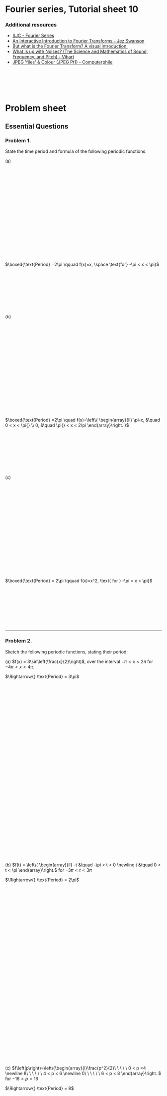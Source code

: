<script type="text/x-mathjax-config">
  MathJax.Hub.Config({
    tex2jax: {
      inlineMath: [ ['$','$'], ["\\(","\\)"] ],
      processEscapes: true
    }
  });
</script>

<script type="text/javascript" async
  src="https://cdnjs.cloudflare.com/ajax/libs/mathjax/2.7.5/MathJax.js?config=TeX-MML-AM_CHTML">
</script>
<script src="https://www.desmos.com/api/v1.5/calculator.js?apiKey=dcb31709b452b1cf9dc26972add0fda6"></script>
<script type="text/javascript" src="tutorialSheetScripts.js"> </script>
<script type="text/javascript" src="tutorialSheetGraphs.js"> </script>
<link rel="stylesheet" type="text/css" media="all" href="styles.css">

# Fourier series, Tutorial sheet 10

### Additional resources
* [SJC - Fourier Series](https://youtu.be/rbRwhrNQnH0)
* [An Interactive Introduction to Fourier Transforms - Jez Swanson](http://www.jezzamon.com/fourier/index.html)
* [But what is the Fourier Transform? A visual introduction.](https://youtu.be/spUNpyF58BY)
* [What is up with Noises? (The Science and Mathematics of Sound, Frequency, and Pitch) - Vihart](https://youtu.be/i_0DXxNeaQ0)
* [JPEG 'files' & Colour (JPEG Pt1) - Computerphile](https://youtu.be/n_uNPbdenRs)

<br><br><br><br>

# Problem sheet
## Essential Questions
### Problem 1.
State the time period and formula of the following periodic functions.

(a)
<!-- Calculator using the desmos API woooo -->
<div id="prob1a" style="width: 600px; height: 300px;"></div>
<script>
    latex = "x-2\\pi\\operatorname{floor}\\left(\\frac{x}{2\\pi}+0.5\\right)"
    makeSimpleGraph("prob1a", latex, piOptions);
</script>

<div class = "answer">
$\boxed{\text{Period} =2\pi \qquad f(x)=x, \space \text{for} -\pi < x < \pi}$
</div>

<div class = "workingout"><br><br><br><br><br><br><br><br></div>

(b)
<div id="prob1b" style="width: 600px; height: 300px;"></div>
<script>
    latex = "\\frac{\\pi}{2}\\left(\\left(2\\operatorname{floor}\\left(\\frac{x}{2\\pi}\\right)-\\frac{x}{\\pi}+1\\right)+\\operatorname{abs}\\left(2\\operatorname{floor}\\left(\\frac{x}{2\\pi}\\right)-\\frac{x}{\\pi}+1\\right)\\right)"
    makeSimpleGraph("prob1b", latex, piOptions);
</script>

<div class = "answer">
$\boxed{\text{Period} =2\pi \quad f(x)=\left\{
\begin{array}{ll}
\pi-x, &\quad 0 < x < \pi{} \\
0, &\quad \pi{} < x < 2\pi
\end{array}\right.
}$
</div>

<div class = "workingout"><br><br><br><br><br><br><br><br></div>

(c)
<div id="prob1c" style="width: 600px; height: 300px;"></div>
<script>
    latex = "\\left(x-2\\pi\\operatorname{floor}\\left(\\frac{x}{2\\pi}+0.5\\right)\\right)^{2}"
    calc = makeSimpleGraph("prob1c", latex, piOptions);
    calc.setMathBounds({
        left: -9,
        right: 9,
        bottom: -1,
        top: 10,
    })
</script>

<div class = "answer">
$\boxed{\text{Period} = 2\pi \qquad f(x)=x^2, \text{ for } -\pi < x < \pi}$
</div>

<div class = "workingout"><br><br><br><br><br><br><br><br></div>

-----------------------------------------------------------------------------------

### Problem 2.
Sketch the following periodic functions, stating their period:

(a) $f(x) = 3\sin\left(\frac{x}{2}\right)$, over the interval $-\pi < x < 2\pi$ for $-4\pi < x < 4\pi.$

<div class = "answer">
$\Rightarrow{} \text{Period} = 3\pi$

<div id="prob2a" style="width: 600px; height: 300px;"></div>
<script>
    latex = "3\\sin\\left(\\frac{\\left(x-3\\pi\\operatorname{floor}\\left(\\frac{x}{3\\pi}+\\frac{1}{3}\\right)\\right)}{2}\\right)"
    calc = makeSimpleGraph("prob2a", latex, piOptions);
    calc.setExpression({ 
        id: 'graph2', 
        latex: "x=-4\\pi"
    });
    calc.setExpression({ 
        id: 'graph3', 
        latex: 'x=4\\pi'
    });
</script>

</div>

<div class = "workingout"><br><br><br><br><br><br><br><br><br><br><br><br><br><br><br><br></div>

(b) 
$f(t) = \left\\{ 
\begin{array}{ll}
-t &\quad -\pi < t < 0 \newline
t &\quad 0 < t < \pi \end{array}\right.$
for  $-3\pi< t < 3\pi$

<div class = "answer">
$\Rightarrow{} \text{Period} = 2\pi$

<div id="prob2b" style="width: 600px; height: 300px;"></div>
<script>
    latex = "\\operatorname{abs}\\left(x-2\\pi\\operatorname{floor}\\left(\\frac{x}{2\\pi}+\\frac{1}{2}\\right)\\right)"
    calc = makeSimpleGraph("prob2b", latex, piOptions);
    calc.setExpression({ 
        id: 'graph2', 
        latex: "x=-3\\pi"
    });
    calc.setExpression({ 
        id: 'graph3', 
        latex: 'x=3\\pi'
    });
</script>

</div>

<div class = "workingout"><br><br><br><br><br><br><br><br><br><br><br><br><br><br><br><br></div>

(c) $f\left(p\right)=\left\\{\begin{array}{l}\frac{p^2}{2}\ \ \ \ \ 0 < p <4 \newline
    8\ \ \ \ \ \ 4 < p < 6 \newline
    0\ \ \ \ \ \ 6 < p < 8 \end{array}\right.
    $
    for $-16<p<16$
 
<div class = "answer">
$\Rightarrow{} \text{Period} = 8$

<div id="prob2c" style="width: 600px; height: 300px;"></div> 
<script>
    latex = "\\min\\left(\\max\\left(\\frac{\\operatorname{sign}\\left(\\left(x-8\\operatorname{floor}\\left(\\frac{x}{8}+\\frac{1}{4}\\right)\\right)\\right)\\left(x-8\\operatorname{floor}\\left(\\frac{x}{8}+\\frac{1}{4}\\right)\\right)^{2}}{2},0\\right),8\\right)";
    calc = makeSimpleGraph("prob2c", latex, defaultGraphOptions);
    calc.setMathBounds({
        left: -16,
        right: 16,
        bottom: -1,
        top: 9,
    })
    calc.setExpression({ 
        id: 'graph2', 
        latex: "x=-16"
    });
    calc.setExpression({ 
        id: 'graph3', 
        latex: 'x=16'
    });
</script>
</div>

<div class = "workingout"><br><br><br><br><br><br><br><br><br><br><br><br><br><br><br><br></div>

(d) $f\left(q\right)=2q-q^2\ \ \ \ \ 0< q < 2$, for $-8 < q < 8$
 
<div class = "answer">
$\Rightarrow{} \text{Period} = 2$

<div id="prob2d" style="width: 600px; height: 300px;"></div> 
<script>
    latex = "2\\left(x-2\\operatorname{floor}\\left(\\frac{x}{2}\\right)\\right)-\\left(x-2\\operatorname{floor}\\left(\\frac{x}{2}\\right)\\right)^{2}";
    calc = makeSimpleGraph("prob2d", latex, defaultGraphOptions);
    calc.setMathBounds({
        left: -8,
        right: 8,
        bottom: -1,
        top: 2,
    })
    calc.setExpression({ 
        id: 'graph2', 
        latex: "x=-8"
    });
    calc.setExpression({ 
        id: 'graph3', 
        latex: 'x=8'
    });
</script>
</div>

<div class = "workingout"><br><br><br><br><br><br><br><br><br><br><br><br><br><br><br><br></div>

------------------------------------

### Problem 3.
State whether the following functions are periodic, and if so, find their period:

(a) $\cos(x) + \sin(2x)$
<div class = "answer">
Periodic: Summing two periodic functions results in a function that is still periodic.
The period of $\text{cos}(x) = 2\pi$ and $\text{sin}(2x) = \pi$. The lowest common multiple of $\pi$ and $2\pi$ is equal to the period of $\text{cos}(x) + \text{sin}(2x)$.

$\Rightarrow{} \boxed{ \text{Period } =2\pi}$
</div>

<div class = "workingout"><br><br><br><br><br><br><br><br></div>

(b) $\sin{\left(x\right)}\cos{\left(x\right)}$

<div class = "answer">
Periodic: Multiplying two periodic functions results in a function that is still periodic.
Using the trigonometric identity 
$\text{sin}(a)\text{cos}(b) = \frac{1}{2}(\text{sin}(a + b) + \text{sin}(a - b))$ ,
$\text{sin}(x)\text{cos}(x)$ can be rewritten as $\frac{1}{2}\text{sin}(2x)$ which has a period of $\pi$.

$\Rightarrow{} \boxed{ \text{Period } = \pi}$
</div>

<div class = "workingout"><br><br><br><br><br><br><br><br></div>

(c) $e^x\sin^2(x)$

<div class = "answer">
Not periodic: Multiplying a periodic function, $\text{sin}^2(x)$, with a non periodic function, $e^x$, results in a non periodic function. If you're struggling to show that $\text{sin}^2(x)$ is periodic, try writing it in terms of functions of $2x$.

$\Rightarrow{} \boxed{ \text{Not periodic }}$
</div>

<div class = "workingout"><br><br><br><br><br><br><br><br></div>

------------------------------------

### Problem 4.
Determine if the function $f(x)$ is odd, even, or neither.

(a) $f\left(x\right)=\ x^2\sin{(2x)}$
<div class = "answer"> Break the function up: $x^3$ is an even function and $\text{sin}(2x)$ is an odd function. An even function multiplied by an odd function results in an odd function.
$\\ \Rightarrow \boxed{\text{Odd function}}$
</div>

<div class = "workingout"><br><br><br><br><br><br><br><br></div>

(b) $f\left(x\right)=3\sin{\left(x\right)}\cos{\left(4x\right)}$
<div class = "answer">Break the function up: $3$ is an even function, $\text{sin}(x)$ is an odd function and $\text{cos}(4x)$ is an even function. An even function multiplied by an odd function, multiplied by an even function results in an odd function.
$\\ \Rightarrow \boxed{\text{Odd function}}$
</div>

<div class = "workingout"><br><br><br><br><br><br><br><br></div>

(c) $f\left(x\right)=x^3e^3$
<div class = "answer">Break the function up: $x^3$ is an odd function and $e^3$ is an even function. An odd function multiplied by an even function results in an odd function.
$\\ \Rightarrow \boxed{\text{Odd function}}$
</div>

<div class = "workingout"><br><br><br><br><br><br><br><br></div>

(d)
![class-c](10-fourier-series/even-odd-d.PNG)
<div class = "answer">
$\Rightarrow \boxed{\text{Odd function}}$
</div>

<div class = "workingout"><br><br><br><br><br><br><br><br></div>

(e)
![class-c](10-fourier-series/even-odd-e.PNG)
<div class = "answer">
$\Rightarrow \boxed{\text{Even function}}$
</div>

<div class = "workingout"><br><br><br><br><br><br><br><br></div>

(f)
![class-c](10-fourier-series/even-odd-f.PNG)
<div class = "answer">
$\Rightarrow \boxed{\text{Odd function}}$
</div>

<div class = "workingout"><br><br><br><br><br><br><br><br></div>

------------------------------------

### Problem 5.
For the following functions
(I) Find the Fourier coefficients and series in general terms,
(II) Plot the function and the given partial sum over the given interval.

(a) $f\left(x\right)=x^3,\ \ \ \text{for}\ \left[ -1,1\right] \ $ with n = 5

<div class = "answer">
The first step is to work out whether the function $f\left(x\right)=x^3$ is odd, even, or neither. This can be done by eye for a simple function like $x^3$. To check, or for harder functions,  you could graph it on Desmos to have a visual representation of the function, or use the formulae found in the notes:

$$
f_{\textrm{even}}(x)=\frac{f(x)+f(-x))}{2} \qquad \qquad
f_{\textrm{odd}}(x)=\frac{f(x)-f(-x))}{2}
$$

The function $f\left(x\right)=x^3$ is odd, so the Fourier series representation will only contain sine terms and all $a_n = 0$.

<br>

The sine coefficients can be found using:

$$
b_n = \frac{1}{L} \int_{-L}^{L}f(x)\sin\left(\frac{n\pi x}{L}\right) dx
$$


where $L=1$ and $f(x) = x^3.$ Plugging these values in, we get:

$$
b_n = \int_{-1}^{1}x^3\sin\left(n\pi x\right) dx.
$$

This can be integrated quickly using WolframAlpha by typing in: 

<br>

"integrate x^3 sin(n pi x) between -1 and 1" 

<a href="https://www.wolframalpha.com/input/?i=integrate+x%5E3+sin%28n*pi*x%29+between+-1+and+1">WolframAlpha</a>

<br>

This results in: 

\begin{align*}
b_n  &= \frac{6(\pi^2n^2 - 2)\sin(\pi n) - 2\pi n (\pi^2 n^2 - 6) \cos(\pi n)}{\pi^4 n^4} \newline &=  (-1)^n 
\frac{- 2\pi n (\pi^2 n^2 - 6)}{\pi^4 n^4} \newline
&= (-1)^n \frac{2(6 - \pi^2 n^2)}{\pi^3 n^3} \text{ when } n \in \mathbb{Z} \text{ (when n is an integer.)}
\end{align*}

Note: the function simplification can be found by examining the values of $\sin(\pi n)$ and $\cos(\pi n)$ when $n$ is an integer. For any value of $n$, $\sin(\pi n) = 0$, and $\cos(\pi n) = (-1)^n$.


<br><br>

To integrate manually, use integration by parts: $\int f dg=fg-\int g df.$

\begin{align*}
f = x^3 \quad \quad
df = 3x^2 dx \quad \quad
dg = \sin(n \pi x) dx \quad \quad
g = -\frac{\cos(\pi n x)}{\pi n}
\end{align*}

$$
= \left. \left(-\frac{x^3 \cos(\pi n x)}{\pi n} \right) \right\vert^1_{-1} + \frac{3}{\pi n} \int^1_{-1}x^2 \cos(\pi n x) dx
$$ 

Repeating twice more to bring $x^2$ down to $1$ and then integrating the remaining expression, results in:

$$
= -\frac{12 \sin(\pi n)}{\pi^4 n^4} + \frac{12 \cos(\pi n)}{ \pi^3 n^3} + \frac{6 \sin(\pi n)}{\pi^2 n^2} - \frac{2 \cos(\pi n)}{\pi n} 
$$

$$
= \frac{12 (-1)^n}{ \pi^3 n^3} - \frac{2 (-1)^n}{\pi n} 
$$

$$
= \frac{12 (-1)^n - 2 n^2 \pi^2 (-1)^n}{ \pi^3 n^3} 
$$

$$
= (-1)^n \frac{2(6 - \pi^2 n^2)}{\pi^3 n^3}
$$

Note: doing fourier expansions manually can get very long and complicated, in this example you would have to integrate by parts three times! But you won't get tested on this in an exam, as you can just (and are encouraged to) use WolframAlpha to solve it.

<br><br>
$\therefore$ the Fourier series representation is:

$$ \boxed{
f\left(x\right)=\sum_{n=1}^{\infty{}}{(-1)}^n\frac{2(6-n^2{\pi{}}^2)}{n^3{\pi{}}^3}\
\sin{(n\pi{}x)}
}$$
<iframe src="https://www.desmos.com/calculator/vxqjspzae0" width="850px" height="500px" style="border: 1px solid #ccc" frameborder=0></iframe>

<br>

(Try moving the slider under N)

</div>

<div class = "workingout"><br><br><br><br><br><br><br><br><br><br><br><br><br><br><br><br><br><br><br><br><br><br><br><br></div>

(b) $f\left(x\right)=\left \\{\begin{array}{l}1+x,\ \ \ \ \ \text{for}\ -1\leq{}x\leq{}0 \newline
1,\ \ \ \ \ \ \ \ \ \ \text{for}\ \ 0 < x\leq{}1\end{array} \right. $
with n = 2

<div class = "answer">
This function has both odd and even parts, so both $a_n$ and $b_n$ must be found.

<br>

(1) First find $a_0$ by subbing in $n = 0$:

\begin{align*}
a_0=\frac{1}{L}\int_{-L}^Lf(x)\
dx=\int_{-1}^0(1+x)dx+\int_0^1dx=\
\left.\left(x+\frac{1}{2}x^2\right)\right\vert_{-1}^{0}+1 = \frac{1}{2} + 1 = \frac{3}{2}
\end{align*}

$$ \therefore \boxed{\frac{a_0}{2} = \frac{\frac{3}{2}}{2} = \frac{3}{4}} $$

(2) Then looking at the $a_n$ coefficient:

\begin{align*}
a_n&=\frac{1}{L} \int_{-L}^{L}f(x)\cos\left(\frac{n\pi x}{L}\right) dx
&=\int_{-1}^{0}(x+1)\cos\left(n\pi x\right) dx + \int_{0}^{1}\cos\left(n\pi x\right) dx
\end{align*}

The second integral is straight forward:

$$
\int_{0}^{1}\cos\left(n\pi x\right) dx = \left. \frac{1}{n\pi{}}\sin{\left(n\pi{}x\right)} \right\vert_{0}^1=\frac{1}{n\pi{}}\left(0-0\right)=0
$$

The first integral can be done quickly using WolframAlpha by typing in:

<br>

"integrate (x+1)cos(n* pi x) from -1 to 0" 

<a href="https://www.wolframalpha.com/input/?i=integrate+%28x%2B1%29cos%28n*+pi+x%29+from+-1+to+0">WolframAlpha</a>

<br>

This evaluates to:

$$= \frac{1 - \cos(\pi n)}{\pi^2 n^2}$$

To do this manually, apply integration by parts:

\begin{align*}
\int_{-1}^{0}(x+1)\cos\left(\frac{n\pi x}{L}\right) dx &=\left[ \frac{\left(1+x\right)\sin{\left(n\pi{}x\right)}}{n\pi{}}+{\frac{\cos(n\pi{}x)}{n^2{\pi{}}^2}} \right]_{-1}^0
\newline
\newline
&=
\frac{1 - \cos(\pi n)}{\pi^2 n^2},\ \ \ for\ any\ n\geq{}1, 
\end{align*}

<br>

$$\therefore \boxed{a_n = \frac{1 - \cos(\pi n)}{\pi^2 n^2} + 0 =  \frac{1 - (-1)^n}{\pi^2 n^2}}.$$

(3) Similarly, we can find $b_n$:

\begin{align*}
b_n &= \int_{-L}^Lf\left(x\right)\sin{(n\pi x)\
dx=}\int_{-1}^0\left(x+1\right)\sin{(n\pi x)\ dx+}\int_0^1\sin{(n\pi x)\ dx\ }
\newline \newline
\end{align*}

The second integral is straight forward:

$$
\int_{0}^{1}\sin\left(n\pi x\right) dx = \left. - \frac{1}{n\pi{}}\cos{\left(n\pi{}x\right)} \right\vert_{0}^1=- \frac{1}{n\pi{}}\left(\cos{\left(n\pi \right)}- 1\right) 
$$

The first integral can be done quickly using WolframAlpha by typing in:
<br>
"integrate (x+1)sin(n* pi x) from -1 to 0"

<a href="https://www.wolframalpha.com/input/?i=integrate+%28x%2B1%29sin%28n*+pi+x%29+from+-1+to+0">WolframAlpha</a>

<br>

This evaluates to:

$$= \frac{\sin(\pi n) - \pi n}{\pi^2 n^2}$$

It can also be done manually using integration by parts in a similar way to which $b_n$ was found.
<br><br>

$$\therefore \boxed{b_n = \frac{\sin(\pi n) - \pi n}{\pi^2 n^2} - \frac{1}{\pi{} n}\left(\cos{\left(\pi n \right)}- 1\right) = \frac{- 1}{\pi n} - \frac{\left((-1)^n- 1\right)}{\pi{} n} = \frac{- (-1)^n}{\pi n} = \frac{(-1)^{n+1}}{\pi n}}$$

Thus,

$$ \boxed{ f\left(x\right) =
\frac{3}{4}+
\frac{1}{ {\pi{}}^2}\sum_{n=1}^{\infty{}}\frac{1 - (-1)^n}{n^2}\cos(n\pi{}x)
+\frac{1}{\pi{}}\sum_{n=1}^{\infty{}}\frac{ {\left(-1\right)}^{n+1}}{n} \sin⁡(n\pi{}x)
}$$

<br>

Note: this solution includes a mixture of manual working out and WolframAlpha. In an exam, you won't be required to do any of the manual working out as you can just use WolframAlpha!

<br>

<iframe src="https://www.desmos.com/calculator/6lglrfcrfl" width="850px" height="500px" style="border: 1px solid #ccc" frameborder=0></iframe>

</div>

<div class = "workingout"><br><br><br><br><br><br><br><br><br><br><br><br><br><br><br><br><br><br><br><br><br><br><br><br></div>

(c) $f\left(x\right)=\left\\{\begin{array}{l}0,\ \ \ \ \ \text{if}\ -2\leq{}x\leq{}-1 \newline
    1,\ \ \ \ \ \text{if}\ -1 < x < 1 \newline
    0,\ \ \ \ \ \text{if}\ \ 1\leq{}x\leq{}2\end{array}\right.
    $
<div class="answer">
This function is even (and therefore contains no odd Fourier series components), so the $b_n$ terms will all be $0$.
<br>
Starting with $a_0$:

$$
\frac{a_0}{2}=\frac{1}{2} \times \frac{1}{L}\int_{-L}^Lf\left(x\right)dx = \frac{1}{4}\int_{-1}^1 1 \space dx = \frac{1}{2}
$$

Note: we are ignoring what happens when the function is at $0$, because integrating $0$ is just $0$.

<br>

Moving onto the $a_n$ terms:

\begin{align*}
a_n &= \frac{1}{L}\int_{-L}^Lf\left(x\right)\cos{\left(\frac{n\pi{}x}{2}\right)}dx = \frac{1}{2}\int_{-1}^1 1 \cdot \cos{\left(\frac{n\pi{}x}{2}\right)dx}	
\newline \newline
&=
\frac{2}{n\pi{}}\sin{\left(\frac{\pi{}}{2}n\right)}.
\end{align*}

Note: this can be found easily using WolframAlpha by typing in "integrate 1/2 cos((n pi x)/2) between -1 and 1". 

<a href="https://www.wolframalpha.com/input/?i=integrate+1%2F2+cos%28%28n+pi+x%29%2F2%29+between+-1+and+1">WolframAlpha</a>

<br>

$$
\therefore
\boxed{f(x) = 
\frac{1}{2}+\sum_{n=0}^{\infty{}}\frac{2}{n\pi{}}\sin{\left(\frac{\pi{}}{2}n\right)} \cdot \cos\left(\frac{\pi}{2}nx\right)}
$$

<iframe src="https://www.desmos.com/calculator/qrmj8iw5ha" width="850px" height="500px" style="border: 1px solid #ccc" frameborder=0></iframe>

</div>

<div class = "workingout"><br><br><br><br><br><br><br><br><br><br><br><br><br><br><br><br><br><br><br><br><br><br><br><br></div>

(d) $f\left(x\right)=\sin{\left(x\right)}{\cos}^2\left(x\right),\ \ \ \text{on}\
    [ -\pi{},\pi{} ]$

<div class = "answer">
To shortcut this problem, you can make the guess (after plotting the function, perhaps) that $\sin(x)\cos(x)^2$ might be able to be rearranged into a sum of sine components. Entering "sin(x)cos(x)^2" and going to the "Alternate form" section in WolframAlpha reveals that:

$$\sin(x)\cos(x)^2 = \boxed{ \frac{1}{4}\sin(x) + \frac{1}{4}\sin(3x) }$$

This function can already directly be represented in terms of a sum of sine components and therefore, we do not need to compute the series within the given interval (this would reveal that there is an exact approximation with a finite number of terms; the two we just found).

<br><br>

To compute terms manually, using the definition of the Fourier series:

<br>

Note that $f(x)=\sin\left(x\right)\cos^2\left(x\right)$ is odd on the interval $\left[ -1,1\right ]$. Therefore, the Fourier series representation will only contain sine $b_n$ terms.

$$
b_n=\frac{1}{\pi{}}\int_{-\pi{}}^{\pi{}}f(x)\sin{\left(\frac{n\pi{}x}{\pi{}}\right)\ dx=}\
\frac{2}{\pi{}}\int_0^{\pi{}}\sin{(x)}\
{\cos}^2\left(x\right)\sin{\left(nx\right)}dx\
$$

Substituting $ \ \sin(2x)=2\sin(x)\cos(x)$,

$$
b_n=\frac{1}{\pi{}}\int_0^{\pi{}}\cos{\left(x\right)}\sin{(2x)}\sin{\left(nx\right)}\ dx
$$

Using the sine product to sum identity,

$$
\sin{(nx)}\sin{(2x)}=\frac{1}{2}[ \cos{(nx-2x)}-\cos{(nx+2x)}]
$$

$$
b_n=\frac{1}{\pi{}}\int_0^{\pi{}}\cos(x)\frac{1}{2}\left[ \cos({\left(n-2\right)}x)-\cos({\left(n+2\right)x})\right]\
dx
$$

$$
=\ \frac{1}{2\pi{}}\int_0^{\pi{}}\cos(x)\cos((n-2)x)\
dx-\frac{1}{2\pi{}}\int_0^{\pi{}}\cos(x)\cos((n+2)x)\ dx
$$

Using the cosine product to sum identity,

<br>

For the first integral on the right

$$
\frac{1}{2\pi{}}\int_0^{\pi{}}\frac{1}{2}\left[ \cos{\left(\left(n-2\right)+1\right)x+\cos{\left(\left(n-2\right)-1\right)x}}\right]\
dx
$$

$$
=\frac{1}{4\pi{}}\
\left[ \frac{\sin{(n-1)x}}{n-1}+\frac{\sin{(n-3)x}}{n-3}\right]_0^\pi=0
\text{Provided} n\not=1,3
$$
 

<br>

Similarly, the second integral is also zero. 

<br>

Note: because the integral is undefined for certain values of $n$, we need to find what happens at these values ($n=1$ and $n=3$).

<br>

At $n=1$:

$$
b_1=\frac{2}{\pi{}}\int_0^{\pi{}}{\sin}\left(x\right){\sin}\left(x\right){\cos}^2\left(x\right)\
dx
$$

$$
=\frac{1}{\pi{}}\int_0^{\pi{}}{\sin}\left(2x\right){\sin}\left(x\right){\cos}\left(x\right)\
dx
$$

$$
=\frac{1}{\pi{}}\int_0^{\pi{}}{\sin}\left(2x\right)\frac{1}{2}{\sin}\left(2x\right)\
dx
$$

$$
=\frac{1}{2\pi{}}\int_0^{\pi{}}{\sin}^2\left(2x\right)\
dx
$$

$$
=\frac{1}{2\pi{}}\
\left[ \frac{1}{8}(4x-\sin(4x))\right]_0^\pi=\frac{4\pi}{16\pi}=\frac{1}{4}
$$
<br>
Note: to simply the initial equation you use $ \ \sin(x)\cos(x) = \frac{1}{2}\sin(2x)$

<br>

At $n=3$:

$$
b_3=\frac{2}{\pi{}}\int_0^{\pi{}}\sin(x){\cos}^2(x)\sin(3x)\ dx
$$

$$
=\
\frac{1}{\pi{}}\int_0^{\pi{}}\cos(x)\sin(2x)\sin(3x)\
dx
$$

$$
=\frac{1}{\pi{}}\int_0^{\pi{}}(\cos(x))\frac{1}{2}\left[ \cos{\left(3x-2x\right)-\cos{\left(3x+2x\right)}}\right]\
dx
$$

$$
=\frac{1}{2\pi{}}\int_0^{\pi{}}{\cos}^2(x) dx-\frac{1}{2\pi{}}\int_0^{\pi{}}\cos(x)\cos(5x)dx\
$$

For the first integral,

$$
\frac{1}{2\pi{}}\int_0^{\pi{}}\frac{1+\cos(2x)}{2}dx=\frac{1}{4\pi{}}\left[ x+\frac{1}{2}\sin(2x)\right]_0^\pi=\frac{1}{4}
$$

For the second integral,

$$
\frac{1}{2\pi{}}\int_0^{\pi{}}\frac{1}{2}\left[ \cos{\left(5x+x\right)+\cos{\left(5x-x\right)}}\right]dx=\frac{1}{4\pi{}}\int_0^{\pi{}}(\cos{6x+\cos{4x)}}dx
$$

$$
=\frac{1}{4\pi{}}\left[ \frac{1}{6}\sin(6x)+\frac{1}{4}\sin(4x)\right]_0^\pi=0
$$

So $b_3=\frac{1}{4}$, meaning the Fourier series representation is:

$$\boxed{
f\left(x\right)\approx b_1\sin(x)+b_3\sin(3x)\approx \frac{1}{4}\sin(x)+\frac{1}{4}\sin(3x)
}$$

Note: this could have been solved using WolframAlpha as well rather than by hand. You will not be required to solve it by hand in an exam.

<br>

<iframe src="https://www.desmos.com/calculator/qtufiqgvrl" width="850px" height="500px" style="border: 1px solid #ccc" frameborder=0></iframe>

</div>

<div class = "workingout"><br><br><br><br><br><br><br><br><br><br><br><br><br><br><br><br><br><br><br><br><br><br><br><br></div>

(e) $f\left(x\right)=\left\\{\begin{array}{l}\sin{\left(\frac{\pi{}x}{2}\right)},\ \ \
    \ \text{for} \ -2\leq{}x\leq{}0 \newline
    0,\ \ \ \ \ \ \ \ \ \ \ \ \ \text{for}\ \ \
    0 < x\leq{}2\end{array}\right.
    $ with n=3

<div class = "answer">

The function is neither odd nor even therefore it requires both sine and cosine terms.

The expressions for the terms can be found quickly using Wolfram Alpha: 

<br>

$a_0 = $ "integrate 1/2 * sin(pi * x / 2) from -2 to 0"
<a href="https://www.wolframalpha.com/input/?i=integrate+1%2F2+*+sin%28pi+*+x+%2F+2%29+from+-2+to+0">WolframAlpha</a>
<br> 

$a_n = $ "integrate 1/2 * sin(pi * x / 2)cos(n* pi * x / 2) from -2 to 0"

<a href="https://www.wolframalpha.com/input/?i=+integrate+1%2F2+*+sin%28pi+*+x+%2F+2%29cos%28n*+pi+*+x+%2F+2%29+from+-2+to+0">WolframAlpha</a>
<br>

$b_n = $ "integrate 1/2 * sin(pi * x / 2)sin(n* pi * x / 2) from -2 to 0" 
<a href="https://www.wolframalpha.com/input/?i=integrate+1%2F2+*+sin%28pi+*+x+%2F+2%29sin%28n*+pi+*+x+%2F+2%29+from+-2+to+0">WolframAlpha</a>
<br>

<br>

To compute manually,

<br>

$a_0$ coefficient:

\begin{align*}
a_0=\frac{1}{L}\int_{-L}^Lf(x)\
dx=\frac{1}{2}\int_{-2}^0\sin(\frac{\pi x}{2})dx=\frac{1}{2}\
\left.\left(\frac{-2 \cos(\frac{\pi x}{2})}{\pi}\right)\right\vert_{-2}^{0}= \frac{-2}{\pi}
\end{align*}

$$\therefore \frac{a_0}{2} = \frac{\frac{-2}{\pi}}{2} = \frac{-1}{\pi}$$


$a_n$ coefficients:

\begin{align*}
a_n &=\frac{1}{L}\int_{-L}^Lf\left(x\right)\cos{\left(\frac{n\pi{}x}{L}\right)dx=}\frac{1}{2}\int_{-2}^0\sin{\left(\frac{\pi{}x}{2}\right)\cos{\left(\frac{n\pi{}x}{2}\right)}}\
dx
\newline \newline
&=
\frac{1}{2}\int_{-2}^0\frac{1}{2}\left[ \sin{\left(\frac{\left(1+n\right)\pi{}x}{2}\right)}+\sin{\left(\frac{\left(1-n\right)\pi{}x}{2}\right)}\right]\
dx
\newline \newline
&=
\frac{1}{4}\left[ -\frac{2}{\pi{}\left(1+n\right)}\cos{\frac{\left(1+n\right)\pi{}x}{2}}-\frac{2}{\pi{}\left(1+n\right)}\cos{\frac{\left(1-n\right)\pi{}x}{2}}\right]\binom{0}{-2}
\newline \newline
&=
-\frac{1}{4} \left( \frac{4}{\pi{}\left(1+n\right)\left(1-n\right)}+\frac{ {\left(-1\right)}^n4}{\pi{}\left(1+n\right)\left(1-n\right)} \right) =\frac{ {\left(-1\right)}^{n+1}-1}{\pi{}\left(1+n\right)\left(1-n\right)},\
\ \ \ \ for\ \ n\not=1
\newline \newline
a_1 &= \frac{1}{2}\int_{-2}^0\sin{\left(\frac{\pi{}x}{2}\right)\cos{\left(\frac{\pi{}x}{2}\right)\
dx=\frac{1}{4}}}\int_{-2}^0\sin{\pi{}x}\ \ dx=0,\ \ \ \ for\ n=1
\end{align*}

$b_n$ coefficients:

\begin{align*}
b_n &= \frac{1}{L}\int_{-L}^Lf\left(x\right)\sin{\left(\frac{n\pi{}x}{L}\right)dx=\frac{1}{2}}\int_{-2}^0\sin{\left(\frac{nx}{2}\right)}\sin{\left(\frac{n\pi{}x}{2}\right)}dx
\newline \newline
&=
\frac{1}{2}\int_{-2}^0\frac{1}{2}\left[ \left(\cos{\frac{\left(1-n\right)\pi{}x}{2})-(\cos{\frac{\left(1+n\right)\pi{}x}{2}}}\right)\right]\ dx
\newline \newline
&=
\frac{1}{4}\left[ \frac{2}{\pi{}\left(1-n\right)}\sin{\frac{\left(1-n\right)\pi{}x}{2}}-\frac{2}{\pi{}\left(1+n\right)}\sin{\frac{\left(1+n\right)\pi{}x}{2}}\right]\binom{0}{-2}=0,\
\ \ \ for\ n\not=1
\newline \newline
b_1 &= \frac{1}{2}\int_{-2}^0\sin^2{(\frac{\pi{}x}{2})} dx
=\frac{1}{2}\int_{-2}^0\frac{1-\cos{\pi{}x}}{2}\
dx=\frac{1}{4}\left[ x-\frac{1}{\pi{}}\sin{\pi{}x}\right]\binom{0}{-2}=\frac{1}{2}\
,\ \ \ \ for\ n=1\
\end{align*}

Therefore, the fourier series representation is:

$$ \boxed{
f\left(x\right)\approx\frac{-1}{\pi{}}+\frac{1}{2}\sin{\left(\frac{\pi{}x}{2}\right)+\frac{1}{\pi{}}\sum_{n=2}^{\infty{}}\frac{ {\left(-1\right)}^{n+1}-1}{1-n^2}\cos{ \left(\frac{n\pi{}x}{2} \right)}}
}$$

<br>
Note: as in problem 5 d), when calculating the coefficients, you end up with expressions which are undefined for certain values of $n$. In this case for both $a_n$ and $b_n$, $n$ was undefined at $n=1$. So we need to verify what happens at $a_1$ and $b_1$ like we did above.
<br>

<iframe src="https://www.desmos.com/calculator/cepdzyeggd" width="850px" height="500px" style="border: 1px solid #ccc" frameborder=0></iframe>

</div>

<div class = "workingout"><br><br><br><br><br><br><br><br><br><br><br><br><br><br><br><br><br><br><br><br><br><br><br><br></div>



---------------
## Exam Style Questions
### Problem 6.
(a) Consider the function $\ \ y = 10 e^{2x^8} - 8 \ \$ in the interval $\ \ {-3} \ {<} \ x \ {<} \ 3$ . State whether the Fourier Series of this function would contain sine or cosine terms, justifying your answer.

<div class = "answer">
$\Rightarrow \boxed{\text{ The function will only contain cosine terms}}$.
<br>
Justification:
<br>
The function $ \ y = 10 e^{2x^8} - 8 \ $  is an even function, hence it only contains cosine terms.
<br>
For a function to be even $f(-x)=f(x)$:
<br>
$$ \ f(-x) = 10 e^{2(-x)^8} - 8  = 10 e^{2x^8} - 8 = f(x)\ $$
<br>
Note: the function could also be sketched to determine whether its odd or even. You could also get WolframAlpha to tell you whether it is odd, even or neither by typing "Parity of 10e^(2x^8)-8"
<a href="https://www.wolframalpha.com/input/?i=parity+of+10e%5E%282x%5E8%29+-+8">WolframAlpha</a>

<iframe src="https://www.desmos.com/calculator/amhmuk0znf" width="850px" height="500px" style="border: 1px solid #ccc" frameborder=0></iframe>
</div>

<div class = "workingout"><br><br><br><br><br><br><br><br></div>

(b) Sketch the piecewise periodic function $f\left(x\right)=\left\\{\begin{array}{l}-5,\ \ \ \ \
    \ \text{for} \ -2\pi\leq{}x\leq{}\ 0 \newline
    5,\ \ \text{for}\ \ \
    0 < x\leq{}2\pi\end{array}\right.
    $

<div class = "answer">
<iframe src="https://www.desmos.com/calculator/akfeysxfu9" width="850px" height="500px" style="border: 1px solid #ccc" frameborder=0></iframe>
</div>

<div class = "workingout"><br><br><br><br><br><br><br><br><br><br><br><br><br><br><br><br></div>

(c) Add additional curves to this plot to represent the first and third order Fourier series approximation in the interval  $\ \ {-2\pi} \ {<} \ x \ {<} \ 2\pi$.

<div class = "answer">
The first step would be to find out what the Fourier series approximation of this function is for the first and third order. Because the function is odd, it will only contain $b_n$ terms.
<br>
Finding the $b_n$ terms:
<br>
$$b_n = \frac{1}{L} \int_{-L}^Lf(x)\sin(\frac{n\pi x}{L})dx  = \frac{1}{2 \pi} \left( \int_{-2 \pi}^0 5\sin \left(\frac{n x}{2}\right)dx + \int_{0}^{2 \pi} -5\sin\left(\frac{n x}{2}\right)dx \right)$$
<br>

To solve each integral on WolframAlpha:
<br>

"integrate 5 sin((n x)/2) between -2pi and 0"
<a href="https://www.wolframalpha.com/input/?i=integrate+5+sin%28%28n+x%29%2F2%29+between+-2pi+and+0">WolframAlpha</a>
<br>

"integrate -5 sin((n x)/2) between 0 and 2pi"
<a href="https://www.wolframalpha.com/input/?i=integrate+-5+sin%28%28n+x%29%2F2%29+between+0+and+2pi">WolframAlpha</a>
<br>

You then end up with:

<br>

$$b_n = \frac{1}{2 \pi} \left(\frac{10(\cos(\pi n) - 1)}{n} + \frac{10(\cos(\pi n) - 1)}{n}\right)
= \frac{1}{2 \pi} \left(\frac{20(\cos(\pi n) - 1)}{n}\right)
= \frac{1}{2 \pi} \left(\frac{20((-1)^n - 1)}{n}\right) $$

<br>

By substituting $n=1$, $n=2$ and $n=3$ we can now calculate $b_1$, $b_2$ and $b_3$:
<br>
$$b_1 = \frac{- 20}{\pi},  \quad b_2 = 0,  \quad b_3 = \frac{- 20}{3 \pi}$$


Finally the fourier expansions $ \ \boxed{b_1 = \frac{- 20}{\pi} \sin \left(\frac{x}{2}\right)} \ $ and  $ \ \boxed{b_3 = \frac{- 20}{\pi} \sin \left(\frac{x}{2}\right) - \frac{20}{3 \pi} \sin \left(\frac{3x}{2}\right)} \ $ can be written down and sketched on the graph.
<br>

<iframe src="https://www.desmos.com/calculator/8gnc2tmdjt" width="850px" height="500px" style="border: 1px solid #ccc" frameborder=0></iframe>
</div>

<div class = "workingout"><br><br><br><br><br><br><br><br><br><br><br><br><br><br><br><br></div>

(d) Where would you expect Gibb's ringing to occur as the series was expanded?

<div class = "answer">

You would expect Gibbs ringing to occur at $2 n \pi$, where $n \in \mathbb{Z} $ .</div>

<div class = "workingout"><br><br><br><br><br><br><br><br></div>


----------------------
## Challenging Questions
### Problem 7.
(a) Given the real Fourier series expansion for a periodic function, $f(x)$, with a $2\pi{}$ period,
$$
f\left(x\right) = \frac{1}{2}a_0+\sum_1^{\infty{}}(a_n\cos{\left(nx\right)}+b_n \sin{(nx)}) \space ,
$$
find an expression for the coefficients, $C_n$, of the complex Fourier series,
$$
f\left(x\right) = \sum_{n=-\infty}^{\infty} C_n e^{i n x}
\space .
$$
Give your answer in terms of the real coefficients $a_0$, $a_n$, and $b_n$.

Next express $C_n$ in terms of $f(x)$.

Comment on the relationship between $C_n$ and $C_{-n}$ for real functions.

<div class = "answer">
Looking at the complex Fourier series, there are three differences from the real series:
there is a complex exponential instead of sines and cosines;
the sum is from $-\infty$ to $\infty$ rather than $1$ to $\infty$;
and there is an $a_0$ term.
Let's treat these in order.

First, use Euler's identity to convert the complex exponential to trig functions,

$$f\left(x\right) = \sum_{n=-\infty}^{\infty} C_n \left(
  \cos(n x) + i \sin(n x) \right)
\space .$$

Next, split out the sum into three parts, negative, zero, positive,
\begin{align*}
f\left(x\right) &=
\sum_{n=-1}^{-\infty} C_n \left( \cos(n x) + i \sin(n x) \right) \newline
&+ C_0 \newline
&+ \sum_{n=1}^{\infty} C_n \left( \cos(n x) + i \sin(n x) \right)
\;.
\end{align*}
For the negative sum, we can substitute $n$ for $-n$ as it is a variable within the sum (being summed over). Changing the limits and the coefficient to represent the same negative sum. Noting that $\cos$ is an even function and $\sin$ is odd so that $i \sin(n x)$ becomes $-i \sin(n x)$.
\begin{align*}
f\left(x\right) &=
\sum_{n=1}^{\infty} C_{-n} \left( \cos(n x) - i \sin(n x) \right) \newline
&+ C_0 \newline
&+ \sum_{n=1}^{\infty} C_n \left( \cos(n x) + i \sin(n x) \right)
\;.
\end{align*}
Now the sums are over the same range, they can be combined,
\begin{align*}
f\left(x\right) &= C_0 +
\sum_{n=1}^{\infty} \left( (C_n + C_{-n}) \cos(n x) + i(C_n - C_{-n}) \sin(n x) \right)
\;.
\end{align*}
By inspection, we can now compare terms from our expression to the real Fourier series,
\begin{align*}
    a_0 &= 2 C_0 \newline
    a_n &= C_n + C_{-n} \newline
    b_n &= i C_n -i C_{-n}
\end{align*}
Then to solve this part, rearrange these simultaneous equations in terms of $a_n$, $b_n$
\begin{align*}
    C_0 &= \frac{a_0}{2} \newline
    C_n &= \frac{a_n - i b_n}{2} \newline
    C_{-n} &= \frac{a_n + i b_n}{2}
\end{align*}

For the next part, we'll take our expression for $C_n$ and write the $a$ and $b$ terms as their integral forms.
\begin{align*}
C_n &= \frac{a_n - i b_n}{2} \newline
&= \frac{1}{2}\left(\frac{1}{\pi}\int_{-\pi}^{\pi} f(x) \cos(n x)- i \frac{1}{\pi}\int_{-\pi}^{\pi} f(x) \sin(n x) \right) \newline
&= \frac{1}{2\pi}\int_{-\pi}^{\pi} f(x) \left( \cos(n x)- i \sin(n x) \right) \newline
C_n &= \frac{1}{2\pi}\int_{-\pi}^{\pi} f(x) e^{-i n x}
\end{align*}

Finally for the comment,
given $C_n = (a_n - i b_n) / 2$
and $C_{-n} = (a_n + i b_n) / 2$,
then for real functions, $a$ and $b$ are real,
so $C_{-n} = C_n^*$

</div>

<div class = "workingout"><br><br><br><br><br><br><br><br><br><br><br><br><br><br><br><br><br><br><br><br><br><br></div>

(b) Find the real Fourier series to the following function.
$$\left(3+4i\right)e^{-2ix}+{\left(3-4i\right)e}^{2ix}$$

<div class = "answer">

$$
\Rightarrow{}\left(3+4i\right)\left[ \cos{\left(2x\right)-i\sin{\left(2x\right)}}\right]+\left(3-4i\right)\left[ \cos{\left(2x\right)+i\sin{\left(2x\right)}}\right] \\\\
$$

$$
=\left(3+4i\right)\cos{\left(2x\right)+}\left(4-3i\right)\sin{\left(2x\right)+}\left(3-4i\right)\cos{\left(2x\right)+\left(4+3i\right)\sin{\left(2x\right)}} \\\\
$$

$$
=\left[ \left(3+4i\right)+\left(3-4i\right)\right]\cos{\left(2x\right)+\left[ \left(4-3i\right)+\left(4+3i\right)\right]\sin{\left(2x\right)}} \\\\
$$

$$
=6\cos{(2x)}+8\sin{(2x)} \\\\
$$

In second line, we must use the fact that $\left(3+4i\right)i=\ -4+3i$ and $\left(3-4i\right)i=4+3i$ in finding the coefficients in front of the $\sin{(2x)}$ term.
</div>

<div class = "workingout"><br><br><br><br><br><br><br><br><br><br><br><br><br><br></div>

------------------------------------
### Problem 8.
Find the complex Fourier series representation of $f(x) = x^3$ over the interval [-$\pi{}$, $\pi{}$]

<div class = "answer">

$$
C_n=\frac{1}{2\pi{}}\int_{-\pi{}}^{\pi{}}x^3e^{-inx}dx
$$

Using the integration by parts, we have

\begin{align*}
C_n &=\frac{1}{2\pi{}}\left[ \frac{ {ix}^3e^{-inx}}{n}+\frac{ {3x}^2e^{-inx}}{n^2}-\frac{ {i6xe}^{-inx}}{n^3}-\frac{ {6e}^{-inx}}{n^4}\right]\binom{\pi{}}{-\pi{}} 
\newline \newline 
&=\
\frac{1}{2\pi{}n^4}\left[ e^{-inx}(in^3x^3+3n^2x^2-i6nx-6\right]\binom{\pi{}}{-\pi{}}
\newline \newline
&=\
\frac{1}{2\pi{}n^4}\left[ {\left(-1\right)}^n\left(-in^3{\pi{}}^3+{3n}^2{\pi{}}^2-i6n\pi{}-6\right)-{\left(-1\right)}^n(-in{\pi{}}^3+3n^2{\pi{}}^2+i6n\pi{}-6\right]
\newline \newline
&=
\frac{ {(-1)}^n}{2\pi{}n^4}\left[ {2in}^3{\pi{}}^3-12in\pi{}\right]=\frac{ {\left(-1\right)}^n}{n^3}\left(n^2{\pi{}}^2-6\right), \ \ \ \ for\ n\not=0 \newline \newline
\end{align*}

$$
\Rightarrow \quad C_0=\frac{1}{2\pi{}}\int_{-\pi{}}^{\pi{}}x^3dx=0,\ \ \ for\ n=0
$$

Since $x^3$ is odd on $\left[ -\pi{},\pi{}\right]$. Hence,

$$
f\left(x\right)=\
\sum_{n=-\infty{}}^{\infty{}}C_ne^{inx}=\sum_{n\not=0}\frac{ {\left(-1\right)}^ni(n^2{\pi{}}^2-6)}{n^3}e^{inx}
$$

</div>

<div class = "workingout"><br><br><br><br><br><br><br><br><br><br><br><br><br><br></div>


<br>


## Answers

<button type="button" onclick="displayAnswerButtons('block')">Show answer buttons</button>
<button type="button" onclick="displayAnswers('block')">Show all answers</button>
<button type="button" onclick="displayAnswers('none')">hide all answers</button>
<br><br>
### For Printing
<button type="button" onclick="prepareForPrint('block')">Add whitespace</button>
<button type="button" onclick="prepareForPrint('none')">Remove whitespace</button>

<br><br>

# Next week, Multivariate Calculus!